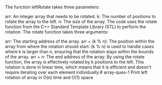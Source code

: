 The function leftRotate takes three parameters:

arr: An integer array that needs to be rotated.
k: The number of positions to rotate the array to the left.
n: The size of the array.
The code uses the rotate function from the C++ Standard Template Library (STL) to perform the rotation. The rotate function takes three arguments:

arr: The starting address of the array.
arr + (k % n): The position within the array from where the rotation should start. (k % n) is used to handle cases where k is larger than n, ensuring that the rotation stays within the bounds of the array.
arr + n: The end address of the array.
By using the rotate function, the array is effectively rotated by k positions to the left. This rotation is done in linear time, which means that it is efficient and doesn't require iterating over each element individually.# array-ques-1
Print left rotation of array in O(n) time and O(1) space
